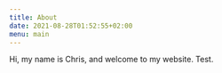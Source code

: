 ```yaml
---
title: About
date: 2021-08-28T01:52:55+02:00
menu: main
---
```


Hi, my name is Chris, and welcome to my website. Test.
